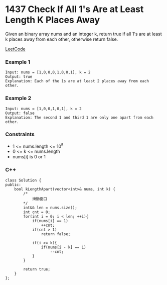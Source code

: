 # 1437 Check If All 1's Are at Least Length K Places Away

Given an binary array nums and an integer k, return true if all 1's are at least k places away from each other, otherwise return false.

[LeetCode](https://leetcode.cn/problems/check-if-all-1s-are-at-least-length-k-places-away/)

### Example 1

```
Input: nums = [1,0,0,0,1,0,0,1], k = 2
Output: true
Explanation: Each of the 1s are at least 2 places away from each other.
```

### Example 2

```
Input: nums = [1,0,0,1,0,1], k = 2
Output: false
Explanation: The second 1 and third 1 are only one apart from each other.
``` 

### Constraints

* 1 <= nums.length <= 10<sup>5</sup>
* 0 <= k <= nums.length
* nums[i] is 0 or 1

### C++ 

```
class Solution {
public:
    bool kLengthApart(vector<int>& nums, int k) {
        /*
            滑動窗口
        */
        int&& len = nums.size();
        int cnt = 0;
        for(int i = 0; i < len; ++i){
            if(nums[i] == 1)
                ++cnt;
            if(cnt > 1)
                return false;
                
            if(i >= k){
                if(nums[i - k] == 1)
                    --cnt;
            }
        }

        return true;
    }
};
```
